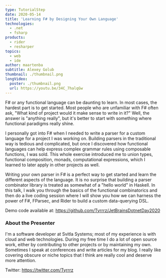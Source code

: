 ```yaml
---
type: TutorialStep
date: 2020-05-14
title: 'Learning F# by Designing Your Own Language'
technologies:
  - .net
  - fsharp
products:
  - rider
  - resharper
topics:
  - web
  - ide
author: maartenba
subtitle: Alexey Golub
thumbnail: ./thumbnail.png
longVideo:
  poster: ./thumbnail.png
  url: https://youtu.be/34C_7halqGw
---
```


F# or any functional language can be daunting to learn. In most cases, the hardest part is to get started. Most people who are unfamiliar with F# often ask, "What kind of project would it make sense to write in it?" Well, the answer is "anything really", but it's better to start with something where functional paradigms really shine.

I personally got into F# when I needed to write a parser for a custom language for a project I was working on. Building parsers in the traditional way is tedious and complicated, but once I discovered how functional languages can help express complex grammar rules using composable functions, I was sold. This whole exercise introduced me to union types, functional composition, monads, computational expressions, which I learned to later apply in other projects as well.

Writing your own parser in F# is a perfect way to get started and learn the different aspects of the language. It is no surprise that building a parser combinator library is treated as somewhat of a "hello world" in Haskell. In this talk, I walk you through the basics of the functional combinatorics and then do a live coding session where I will show you how we can harness the power of F#, FParsec, and Rider to build a custom data-querying DSL.

Demo code available at: https://github.com/Tyrrrz/JetBrainsDotnetDay2020

### About the Presenter

I'm a software developer at Svitla Systems; most of my experience is with cloud and web technologies. During my free time I do a lot of open source work, either by contributing to other projects or by maintaining my own. Sometimes I speak at conferences and write articles for my blog. I really like covering obscure or niche topics that I think are really cool and deserve more attention.

Twitter: https://twitter.com/Tyrrrz